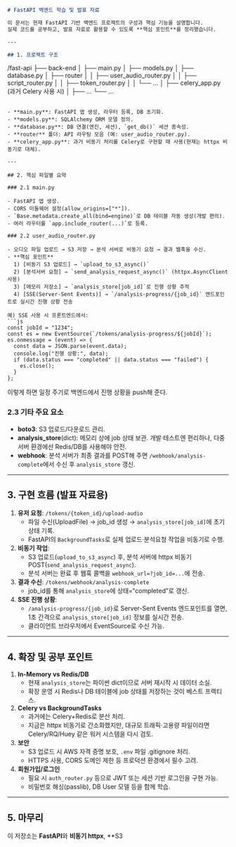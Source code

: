 
```markdown
# FastAPI 백엔드 학습 및 발표 자료

이 문서는 현재 FastAPI 기반 백엔드 프로젝트의 구성과 핵심 기능을 설명합니다.  
실제 코드를 공부하고, 발표 자료로 활용할 수 있도록 **핵심 포인트**를 정리했습니다.

---

## 1. 프로젝트 구조

```
/fast-api
 ├── back-end
 │    ├── main.py
 │    ├── models.py
 │    ├── database.py
 │    ├── router
 │    │    ├── user_audio_router.py
 │    │    ├── script_router.py
 │    │    ├── token_router.py
 │    │    └── ...
 │    ├── celery_app.py (과거 Celery 사용 시)
 │    ├── ...
 └── ...
```

- **main.py**: FastAPI 앱 생성, 라우터 등록, DB 초기화.  
- **models.py**: SQLAlchemy ORM 모델 정의.  
- **database.py**: DB 연결(엔진, 세션), `get_db()` 세션 종속성.  
- **router** 폴더: API 라우팅 모음 (예: user_audio_router.py).  
- **celery_app.py**: 과거 비동기 처리를 Celery로 구현할 때 사용(현재는 httpx 비동기로 대체).

---

## 2. 핵심 파일별 요약

### 2.1 main.py

- FastAPI 앱 생성.  
- CORS 미들웨어 설정(allow_origins=["*"]).  
- `Base.metadata.create_all(bind=engine)`로 DB 테이블 자동 생성(개발 편의).  
- 여러 라우터를 `app.include_router(...)`로 등록.

### 2.2 user_audio_router.py

- 오디오 파일 업로드 → S3 저장 → 분석 서버로 비동기 요청 → 결과 웹훅을 수신.  
- **핵심 포인트**  
  1) [비동기 S3 업로드] → `upload_to_s3_async()`  
  2) [분석서버 요청] → `send_analysis_request_async()` (httpx.AsyncClient 사용)  
  3) [메모리 저장소] → `analysis_store[job_id]`로 진행 상황 추적  
  4) [SSE(Server-Sent Events)] → `/analysis-progress/{job_id}` 엔드포인트로 실시간 진행 상황 전송  

예) SSE 사용 시 프론트엔드에서:
```js
const jobId = "1234";
const es = new EventSource(`/tokens/analysis-progress/${jobId}`);
es.onmessage = (event) => {
  const data = JSON.parse(event.data);
  console.log("진행 상황:", data);
  if (data.status === "completed" || data.status === "failed") {
    es.close();
  }
};
```
이렇게 하면 일정 주기로 백엔드에서 진행 상황을 push해 준다.

### 2.3 기타 주요 요소

- **boto3**: S3 업로드/다운로드 관리.  
- **analysis_store**(dict): 메모리 상에 job 상태 보관. 개발·테스트엔 편리하나, 다중 서버 환경에선 Redis/DB를 사용해야 안전.  
- **webhook**: 분석 서버가 최종 결과를 POST해 주면 `/webhook/analysis-complete`에서 수신 후 `analysis_store` 갱신.

---

## 3. 구현 흐름 (발표 자료용)

1) **유저 요청**: `/tokens/{token_id}/upload-audio`  
   - 파일 수신(UploadFile) → job_id 생성 → `analysis_store[job_id]`에 초기 상태 기록.  
   - FastAPI의 `BackgroundTasks`로 실제 업로드·분석요청 작업을 비동기로 수행.  
2) **비동기 작업**:  
   - S3 업로드(`upload_to_s3_async`) 후, 분석 서버에 httpx 비동기 POST(`send_analysis_request_async`).  
   - 분석 서버는 완료 후 웹훅 콜백을 `webhook_url=?job_id=...`에 전송.  
3) **결과 수신**: `/tokens/webhook/analysis-complete`  
   - job_id를 통해 `analysis_store`에 상태=“completed”로 갱신.  
4) **SSE 진행 상황**:  
   - `/analysis-progress/{job_id}`로 Server-Sent Events 엔드포인트를 열면, 1초 간격으로 `analysis_store[job_id]` 정보를 실시간 전송.  
   - 클라이언트 브라우저에서 EventSource로 수신 가능.

---

## 4. 확장 및 공부 포인트

1) **In-Memory vs Redis/DB**  
   - 현재 `analysis_store`는 파이썬 dict이므로 서버 재시작 시 데이터 소실.  
   - 확장 운영 시 Redis나 DB 테이블에 job 상태를 저장하는 것이 베스트 프랙티스.  
2) **Celery vs BackgroundTasks**  
   - 과거에는 Celery+Redis로 분산 처리.  
   - 지금은 httpx 비동기로 간소화했지만, 대규모 트래픽·고용량 파일이라면 Celery/RQ/Huey 같은 워커 시스템을 다시 검토.  
3) **보안**  
   - S3 업로드 시 AWS 자격 증명 보호, `.env` 파일 .gitignore 처리.  
   - HTTPS 사용, CORS 도메인 제한 등 프로덕션 환경에서 필수 고려.  
4) **회원가입/로그인**  
   - 필요 시 `auth_router.py` 등으로 JWT 또는 세션 기반 로그인을 구현 가능.  
   - 비밀번호 해싱(passlib), DB User 모델 등을 함께 학습.

---

## 5. 마무리

이 저장소는 **FastAPI**와 **비동기 httpx**, **S3